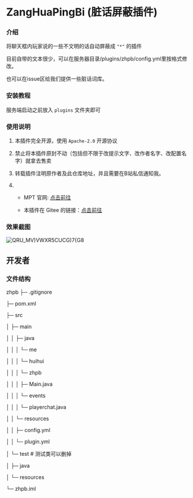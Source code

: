 # ZangHuaPingBi (脏话屏蔽插件)

### 介绍

将聊天框内玩家说的一些不文明的话自动屏蔽成 `"*"` 的插件

目前自带的文本很少，可以在服务器目录/plugins/zhpb/config.yml里按格式修改。

也可以在issue区给我们提供一些脏话词库。

### 安装教程

服务端启动之前放入 `plugins` 文件夹即可

### 使用说明

1. 本插件完全开源，使用 `Apache-2.0` 开源协议

2. 禁止将本插件原封不动（包括但不限于改提示文字、改作者名字、改配置名字）就拿去售卖

3. 转载插件注明原作者及此仓库地址，并且需要在B站私信通知我。

4. - MPT 官网: [点击前往](https://www.minept.top/ "MPT官网")

   - 本插件在 Gitee 的链接：[点击前往](https://gitee.com/minecraft-programming-team/zang-hua-ping-bi "Gitee链接")

### 效果截图

![QRU_M$V)VWXR5CU$CG)7{G8](https://user-images.githubusercontent.com/103884299/209435913-f85b37c6-cbd0-49a1-b183-9ea10311c633.png)

## 开发者
### 文件结构
zhpb
├─ .gitignore

├─ pom.xml

├─ src

│    ├─ main

│    │    ├─ java

│    │    │    └─ me

│    │    │        └─ huihui

│    │    │              └─ zhpb

│    │    │                   ├─ Main.java

│    │    │                   └─ events

│    │    │                         └─ playerchat.java

│    │    └─ resources

│    │         ├─ config.yml

│    │         └─ plugin.yml

│    └─ test  # 测试类可以删掉

│         ├─ java

│         └─ resources

└─ zhpb.iml
